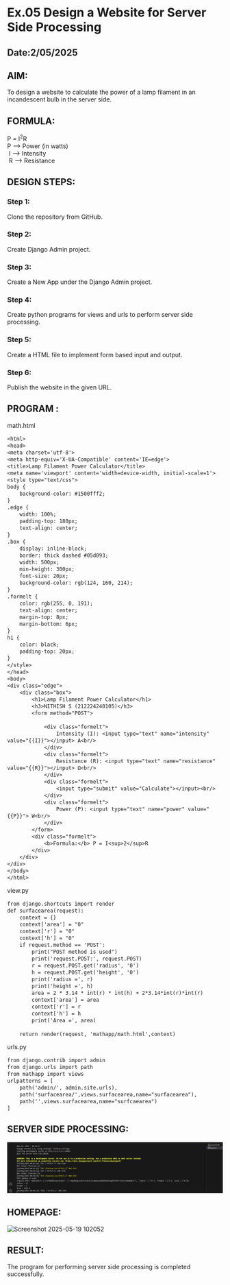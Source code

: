 # Ex.05 Design a Website for Server Side Processing
## Date:2/05/2025

## AIM:
 To design a website to calculate the power of a lamp filament in an incandescent bulb in the server side. 


## FORMULA:
P = I<sup>2</sup>R
<br> P --> Power (in watts)
<br> I --> Intensity
<br> R --> Resistance

## DESIGN STEPS:

### Step 1:
Clone the repository from GitHub.

### Step 2:
Create Django Admin project.

### Step 3:
Create a New App under the Django Admin project.

### Step 4:
Create python programs for views and urls to perform server side processing.

### Step 5:
Create a HTML file to implement form based input and output.

### Step 6:
Publish the website in the given URL.

## PROGRAM :
math.html
```
<html>
<head>
<meta charset='utf-8'>
<meta http-equiv='X-UA-Compatible' content='IE=edge'>
<title>Lamp Filament Power Calculator</title>
<meta name='viewport' content='width=device-width, initial-scale=1'>
<style type="text/css">
body {
    background-color: #1500fff2;
}
.edge {
    width: 100%;
    padding-top: 180px;
    text-align: center;
}
.box {
    display: inline-block;
    border: thick dashed #05d093;
    width: 500px;
    min-height: 300px;
    font-size: 20px;
    background-color: rgb(124, 160, 214);
}
.formelt {
    color: rgb(255, 0, 191);
    text-align: center;
    margin-top: 8px;
    margin-bottom: 6px;
}
h1 {
    color: black;
    padding-top: 20px;
}
</style>
</head>
<body>
<div class="edge">
    <div class="box">
        <h1>Lamp Filament Power Calculator</h1>
        <h3>NITHISH S (212224240105)</h3>
        <form method="POST">
            
            <div class="formelt">
                Intensity (I): <input type="text" name="intensity" value="{{I}}"></input> A<br/>
            </div>
            <div class="formelt">
                Resistance (R): <input type="text" name="resistance" value="{{R}}"></input> Ω<br/>
            </div>
            <div class="formelt">
                <input type="submit" value="Calculate"></input><br/>
            </div>
            <div class="formelt">
                Power (P): <input type="text" name="power" value="{{P}}"> W<br/>
            </div>
        </form>
        <div class="formelt">
            <b>Formula:</b> P = I<sup>2</sup>R
        </div>
    </div>
</div>
</body>
</html>
```
view.py 
```
from django.shortcuts import render
def surfacearea(request):
    context = {}
    context['area'] = "0"
    context['r'] = "0"
    context['h'] = "0"
    if request.method == 'POST':
        print("POST method is used")
        print('request.POST:', request.POST)
        r = request.POST.get('radius', '0') 
        h = request.POST.get('height', '0') 
        print('radius =', r)
        print('height =', h)
        area = 2 * 3.14 * int(r) * int(h) + 2*3.14*int(r)*int(r)
        context['area'] = area
        context['r'] = r
        context['h'] = h
        print('Area =', area)
    
    return render(request, 'mathapp/math.html',context)
```
urls.py
```
from django.contrib import admin
from django.urls import path
from mathapp import views
urlpatterns = [
    path('admin/', admin.site.urls),
    path('surfacearea/',views.surfacearea,name="surfacearea"),
    path('',views.surfacearea,name="surfcaearea")
]
```

## SERVER SIDE PROCESSING:
![alt text](SERVER.png)

## HOMEPAGE:
![Screenshot 2025-05-19 102052](https://github.com/user-attachments/assets/e0a33c00-082e-4cb3-bc77-3b25d2b5c26d)

## RESULT:
The program for performing server side processing is completed successfully.
